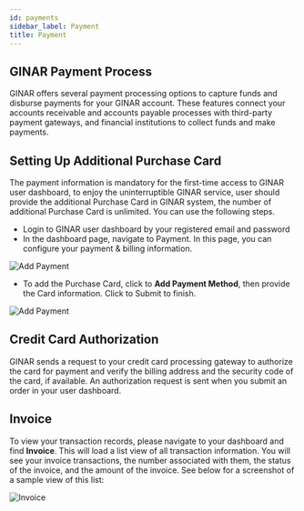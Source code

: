 ```yaml
---
id: payments
sidebar_label: Payment
title: Payment
---
```


## GINAR Payment Process

GINAR offers several payment processing options to capture funds and disburse payments for your GINAR account. These features connect your accounts receivable and accounts payable processes with third-party payment gateways, and financial institutions to collect funds and make payments.


## Setting Up Additional Purchase Card

The payment information is mandatory for the first-time access to GINAR user dashboard, to enjoy the uninterruptible GINAR service, user should provide the additional Purchase Card in GINAR system, the number of additional Purchase Card is unlimited. You can use the following steps.
-	Login to GINAR user dashboard by your registered email and password
-	In the dashboard page, navigate to Payment. In this page, you can configure your payment & billing information.

![Add Payment](./pictures/Payment2.png)

-	To add the Purchase Card, click to **Add Payment Method**, then provide the Card information. Click to Submit to finish.

![Add Payment](./pictures/Payment3.png)


## Credit Card Authorization

GINAR sends a request to your credit card processing gateway to authorize the card for payment and verify the billing address and the security code of the card, if available. An authorization request is sent when you submit an order in your user dashboard.


## Invoice

To view your transaction records, please navigate to your dashboard and find **Invoice**. This will load a list view of all transaction information. You will see your invoice transactions, the number associated with them, the status of the invoice, and the amount of the invoice. See below for a screenshot of a sample view of this list:

![Invoice](./pictures/Invoice.png)
